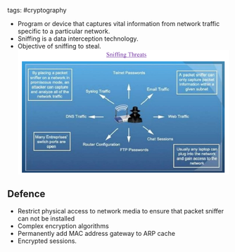 tags: #cryptography 

- Program or device that captures vital information from network traffic specific to a particular network.
- Sniffing is a data interception technology.
- Objective of sniffing to steal.
![](../Images/Pasted%20image%2020230513013631.png)

## Defence
- Restrict physical access to network media to ensure that packet sniffer can not be installed
- Complex encryption algorithms
- Permanently add MAC address gateway to ARP cache
- Encrypted sessions.